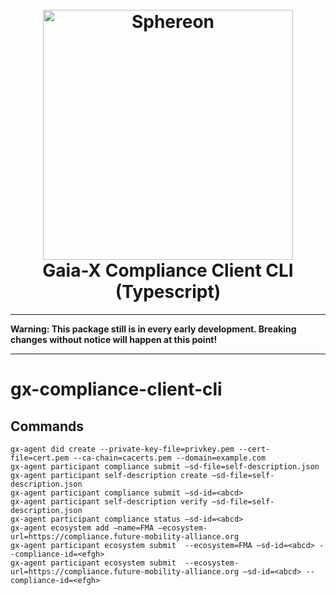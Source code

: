 <!--suppress HtmlDeprecatedAttribute -->
<h1 align="center">
  <br>
  <a href="https://www.sphereon.com"><img src="https://sphereon.com/content/themes/sphereon/assets/img/logo.svg" alt="Sphereon" width="400"></a>
  <br>Gaia-X Compliance Client CLI (Typescript) 
  <br>
</h1>

---

**Warning: This package still is in every early development. Breaking changes without notice will happen at this point!**

---

# gx-compliance-client-cli

## Commands

```shell
gx-agent did create --private-key-file=privkey.pem --cert-file=cert.pem --ca-chain=cacerts.pem --domain=example.com
gx-agent participant compliance submit –sd-file=self-description.json
gx-agent participant self-description create –sd-file=self-description.json
gx-agent participant compliance submit –sd-id=<abcd>
gx-agent participant self-description verify –sd-file=self-description.json
gx-agent participant compliance status –sd-id=<abcd>
gx-agent ecosystem add –name=FMA –ecosystem-url=https://compliance.future-mobility-alliance.org
gx-agent participant ecosystem submit  --ecosystem=FMA –sd-id=<abcd> --compliance-id=<efgh>
gx-agent participant ecosystem submit  --ecosystem-url=https://compliance.future-mobility-alliance.org –sd-id=<abcd> --compliance-id=<efgh>
```
